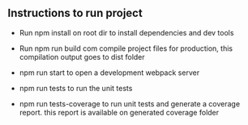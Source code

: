 ## Instructions to run project ##

- Run npm install on root dir to install dependencies and dev tools
- Run npm run build com compile project files for production, this compilation output goes to dist folder
- npm run start to open a development webpack server

- npm run tests to run the unit tests
- npm run tests-coverage to run unit tests and generate a coverage report. this report is available on generated coverage folder

##